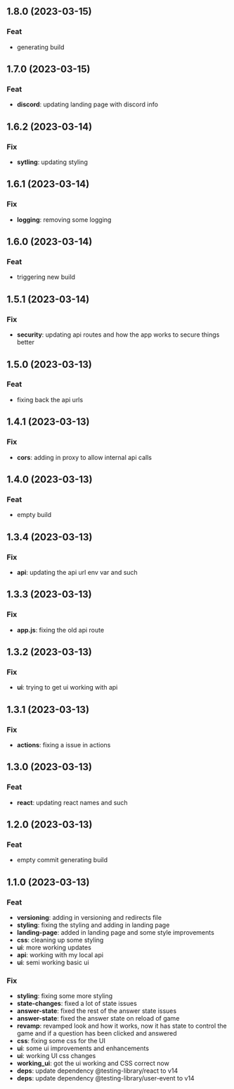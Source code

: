 ## 1.8.0 (2023-03-15)

### Feat

- generating build

## 1.7.0 (2023-03-15)

### Feat

- **discord**: updating landing page with discord info

## 1.6.2 (2023-03-14)

### Fix

- **sytling**: updating styling

## 1.6.1 (2023-03-14)

### Fix

- **logging**: removing some logging

## 1.6.0 (2023-03-14)

### Feat

- triggering new build

## 1.5.1 (2023-03-14)

### Fix

- **security**: updating api routes and how the app works to secure things better

## 1.5.0 (2023-03-13)

### Feat

- fixing back the api urls

## 1.4.1 (2023-03-13)

### Fix

- **cors**: adding in proxy to allow internal api calls

## 1.4.0 (2023-03-13)

### Feat

- empty build

## 1.3.4 (2023-03-13)

### Fix

- **api**: updating the api url env var and such

## 1.3.3 (2023-03-13)

### Fix

- **app.js**: fixing the old api route

## 1.3.2 (2023-03-13)

### Fix

- **ui**: trying to get ui working with api

## 1.3.1 (2023-03-13)

### Fix

- **actions**: fixing a issue in actions

## 1.3.0 (2023-03-13)

### Feat

- **react**: updating react names and such

## 1.2.0 (2023-03-13)

### Feat

- empty commit generating build

## 1.1.0 (2023-03-13)

### Feat

- **versioning**: adding in versioning and redirects file
- **styling**: fixing the styling and adding in landing page
- **landing-page**: added in landing page and some style improvements
- **css**: cleaning up some styling
- **ui**: more working updates
- **api**: working with my local api
- **ui**: semi working basic ui

### Fix

- **styling**: fixing some more styling
- **state-changes**: fixed a lot of state issues
- **answer-state**: fixed the rest of the answer state issues
- **answer-state**: fixed the answer state on reload of game
- **revamp**: revamped look and how it works, now it has state to control the game and if a question has been clicked and answered
- **css**: fixing some css for the UI
- **ui**: some ui improvements and enhancements
- **ui**: working UI css changes
- **working_ui**: got the ui working and CSS correct now
- **deps**: update dependency @testing-library/react to v14
- **deps**: update dependency @testing-library/user-event to v14
